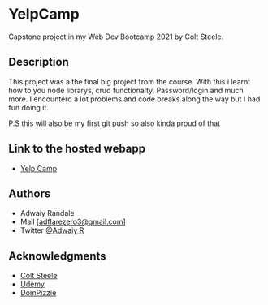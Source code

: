 # YelpCamp

Capstone project in my Web Dev Bootcamp 2021 by Colt Steele.

## Description

This project was a the final big project from the course. With this i learnt how to you node librarys, crud functionalty, Password/login and much more.
I encounterd a lot problems and code breaks along the way but I had fun doing it.

P.S this will also be my first git push so also kinda proud of that

## Link to the hosted webapp

* [Yelp Camp](https://tranquil-tundra-75459.herokuapp.com)

## Authors

* Adwaiy Randale
* Mail [adflarezero3@gmail.com]
* Twitter [@Adwaiy R](https://twitter.com/adwaiyr)



## Acknowledgments
* [Colt Steele](https://github.com/Colt) 
* [Udemy](https://www.udemy.com/course/the-web-developer-bootcamp)
* [DomPizzie](https://gist.github.com/DomPizzie)

